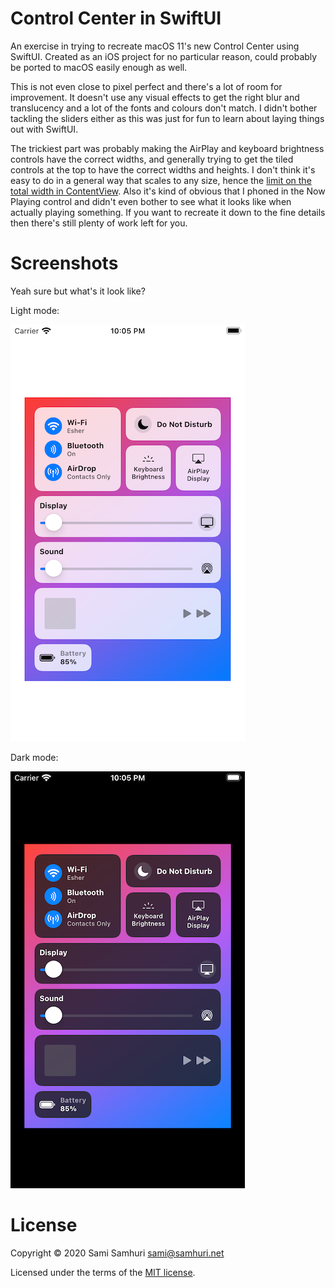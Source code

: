 #  Control Center in SwiftUI

An exercise in trying to recreate macOS 11's new Control Center using SwiftUI. Created as an iOS project for no particular reason, could probably be ported to macOS easily enough as well.

This is not even close to pixel perfect and there's a lot of room for improvement. It doesn't use any visual effects to get the right blur and translucency and a lot of the fonts and colours don't match. I didn't bother tackling the sliders either as this was just for fun to learn about laying things out with SwiftUI.

The trickiest part was probably making the AirPlay and keyboard brightness controls have the correct widths, and generally trying to get the tiled controls at the top to have the correct widths and heights. I don't think it's easy to do in a general way that scales to any size, hence the [limit on the total width in ContentView](Sources/ContentView.swift). Also it's kind of obvious that I phoned in the Now Playing control and didn't even bother to see what it looks like when actually playing something. If you want to recreate it down to the fine details then there's still plenty of work left for you.

# Screenshots

Yeah sure but what's it look like?

Light mode:

[<img src="Readme/light.png" width="375">](Readme/light.png)

Dark mode:

[<img src="Readme/dark.png" width="375"/>](Readme/dark.png)

# License

Copyright &copy; 2020 Sami Samhuri <sami@samhuri.net>

Licensed under the terms of the [MIT license](https://sjs.mit-license.org).

